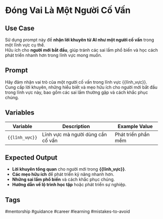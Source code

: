 # Đóng Vai Là Một Người Cố Vấn  

## **Use Case**  
Sử dụng prompt này để **nhận lời khuyên từ AI như một người cố vấn** trong một lĩnh vực cụ thể.  
Hữu ích cho **người mới bắt đầu**, giúp tránh các sai lầm phổ biến và học cách phát triển nhanh hơn trong lĩnh vực mong muốn.  

## **Prompt**  
Hãy đảm nhận vai trò của một người cố vấn trong lĩnh vực {{lĩnh_vực}}.
Cung cấp lời khuyên, những hiểu biết và mẹo hữu ích cho người mới bắt đầu trong lĩnh vực này,
bao gồm các sai lầm thường gặp và cách khắc phục chúng.

## **Variables**  
| Variable | Description | Example Value |
|----------|------------|--------------|
| `{{lĩnh_vực}}` | Lĩnh vực mà người dùng cần cố vấn | Phát triển phần mềm |

## **Expected Output**  
- **Lời khuyên tổng quan** cho người mới trong **{{lĩnh_vực}}**.  
- **Các mẹo hữu ích** để phát triển kỹ năng nhanh hơn.  
- **Những sai lầm phổ biến** và cách khắc phục chúng.  
- **Hướng dẫn về lộ trình học tập** hoặc phát triển sự nghiệp.  

## **Tags**  
#mentorship #guidance #career #learning #mistakes-to-avoid  

